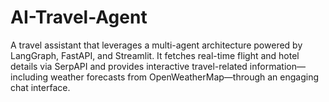 # AI-Travel-Agent
A travel assistant that leverages a multi-agent architecture powered by LangGraph, FastAPI, and Streamlit. It fetches real-time flight and hotel details via SerpAPI and provides interactive travel-related information—including weather forecasts from OpenWeatherMap—through an engaging chat interface.
